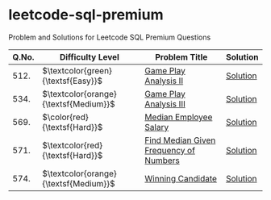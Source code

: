 # leetcode-sql-premium
Problem and Solutions for Leetcode SQL Premium Questions

| Q.No. | Difficulty Level                      | Problem Title | Solution |
| ----- | ------------------------------------- | ------------- | -------- |
| 512.  | $\textcolor{green}{\textsf{Easy}}$    | [Game Play Analysis II](https://github.com/Math-Ode/leetcode-sql-premium/blob/main/easy/questions/512.%20Game%20Play%20Analysis%20II.txt) | [Solution](https://github.com/Math-Ode/leetcode-sql-premium/blob/main/easy/solutions/512.%20Game%20Play%20Analysis%20II.sql) |
| 534.  | $\textcolor{orange}{\textsf{Medium}}$ | [Game Play Analysis III](https://github.com/Math-Ode/leetcode-sql-premium/blob/main/medium/questions/534.%20Game%20Play%20Analysis%20III.txt) | [Solution](https://github.com/Math-Ode/leetcode-sql-premium/blob/main/medium/solutions/534.%20Game%20Play%20Analysis%20III.sql) |
| 569.  | $\color{red}{\textsf{Hard}}$      | [Median Employee Salary](https://github.com/Math-Ode/leetcode-sql-premium/blob/main/hard/questions/569.%20Median%20Employee%20Salary.txt) | [Solution](https://github.com/Math-Ode/leetcode-sql-premium/blob/main/hard/solutions/569.%20Median%20Employee%20Salary.sql) |
| 571.  | $\textcolor{red}{\textsf{Hard}}$      | [Find Median Given Frequency of Numbers](https://github.com/Math-Ode/leetcode-sql-premium/blob/main/hard/questions/571.%20Find%20Median%20Given%20Frequency%20of%20Numbers.txt) | [Solution](https://github.com/Math-Ode/leetcode-sql-premium/blob/main/hard/solutions/571.%20Find%20Median%20Given%20Frequency%20of%20Numbers.sql) |
| 574.  | $\textcolor{orange}{\textsf{Medium}}$ | [Winning Candidate](https://github.com/Math-Ode/leetcode-sql-premium/blob/main/medium/questions/574.%20Winning%20Candidate.txt) | [Solution](https://github.com/Math-Ode/leetcode-sql-premium/blob/main/medium/solutions/574.%20Winning%20Candidate.sql) |
